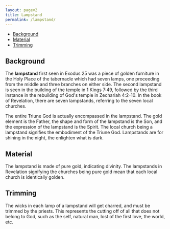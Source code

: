 ```yaml
---
layout: pagev2
title: Lampstand
permalink: /lampstand/
---
```

- [Background](#background)
- [Material](#material)
- [Trimming](#trimming)

## Background

The **lampstand** first seen in Exodus 25 was a piece of golden furniture in the Holy Place of the tabernacle which had seven lamps, one proceeding from the middle and three branches on either side. The second lampstand is seen in the building of the temple in 1 Kings 7:49, followed by the third instance in the rebuilding of God's temple in Zechariah 4:2-10. In the book of Revelation, there are seven lampstands, referring to the seven local churches.

The entire Triune God is actually encompassed in the lampstand. The gold element is the Father, the shape and form of the lampstand is the Son, and the expression of the lampstand is the Spirit. The local church being a lampstand signifies the embodiment of the Triune God. Lampstands are for shining in the night, the enlighten what is dark.

## Material

The lampstand is made of pure gold, indicating divinity. The lampstands in Revelation signifying the churches being pure gold mean that each local church is identically golden.

## Trimming

The wicks in each lamp of a lampstand will get charred, and must be trimmed by the priests. This represents the cutting off of all that does not belong to God, such as the self, natural man, lost of the first love, the world, etc.